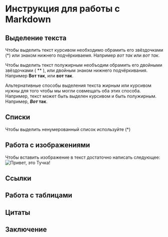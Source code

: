 # Инструкция для работы с Markdown

## Выделение текста

Чтобы выделить текст курсивом необходимо обрамить его звёздочками (*) или знаком нижнего подчёркиваемя. Например *вот так* или _вот так_.

Чтобы выделить текст полужирным необъодим обрамить его двойными звёздочками ( ** ), или двойным знаком нижнего подчёркивания. Например **Вот так**, или __вот так__.

Альтернативные способы выделения текста жирным или курсивом нужны для того чтобы мы могли совмещать оба этих способа. Например, текст может быть выделен курсивом и быть полужирным. Например, __*Вот* так__.

## Списки

Чтобы выделить ненумерованный список используйте (*)
## Работа с изображениями

Чтобы вставить изображение в текст достаточно написать следующее: ![Привет, это Тучка!](tucha.jpg)
## Ссылки

## Работа с таблицами

## Цитаты

## Заключение